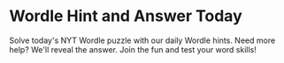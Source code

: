 # Wordle Hint and Answer Today
Solve today's NYT Wordle puzzle with our daily Wordle hints. Need more help? We'll reveal the answer. Join the fun and test your word skills!
